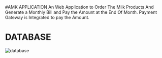 #AMK APPLICATION
An Web Application to Order The Milk Products And Generate a Monthly Bill and Pay the Amount at the End Of Month.
Payment Gateway is Integrated to pay the Amount.
# DATABASE
![database](https://user-images.githubusercontent.com/54699197/122640103-347f1d00-d11b-11eb-9546-883b1c306aef.jpg)
